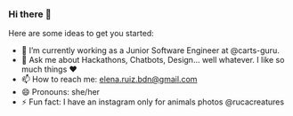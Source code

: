 ### Hi there 👋

Here are some ideas to get you started:

- 🔭 I’m currently working as a Junior Software Engineer at @carts-guru.
- 💬 Ask me about Hackathons, Chatbots, Design... well whatever. I like so much things :heart: 
- 📫 How to reach me: elena.ruiz.bdn@gmail.com
- 😄 Pronouns: she/her
- ⚡ Fun fact: I have an instagram only for animals photos @rucacreatures

